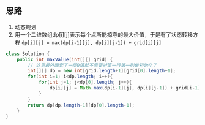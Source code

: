 ## 思路

1. 动态规划
2. 用一个二维数组dp[i][j]表示每个点所能掠夺的最大价值，于是有了状态转移方程 `dp[i][j] = max(dp[i-1][j], dp[i][j-1]) + grid[i][j]` 

```java
class Solution {
    public int maxValue(int[][] grid) {
        // 这里最外面套了一层0值就不需要对第一行第一列做初始化了
        int[][] dp = new int[grid.length+1][grid[0].length+1];
        for(int i=1; i<dp.length; i++){
            for(int j=1; j<dp[0].length; j++){
                dp[i][j] = Math.max(dp[i-1][j], dp[i][j-1]) + grid[i-1][j-1];
            }
        }
        return dp[dp.length-1][dp[0].length-1];
    }
}
```